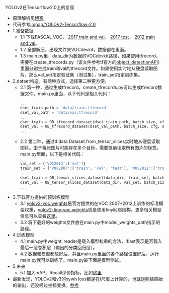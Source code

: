 YOLOv2在Tensorflow2.0上的复现
- 原理解析见[博客](https://blog.csdn.net/ying86615791/article/details/102957513)
- 代码参考[jmpap/YOLOV2-Tensorflow-2.0](https://github.com/jmpap/YOLOV2-Tensorflow-2.0)
- 1.准备数据
	- 1.1 下载PASCAL VOC， [2017 train and val](http://pjreddie.com/media/files/VOCtrainval_06-Nov-2007.tar)， [2017 test](http://pjreddie.com/media/files/VOCtest_06-Nov-2007.tar)， [2012 train and val](http://pjreddie.com/media/files/VOCtrainval_11-May-2012.tar)。
	- 1.2 全部解压，出现文件夹VOCdevkit，数据都在里面。
	- 1.3 main.py里，data_dir为数据的VOCdevkit路径，如果使用tfrecord，需要在create_tfrecords.py（该文件参考tf官方的[object_detectionAPI](https://github.com/tensorflow/models/blob/1af55e018eebce03fb61bba9959a04672536107d/research/object_detection/dataset_tools/create_pascal_tf_record.py)）里面分别生成train和val的tfrecord文件。如果使用实时地从硬盘读取图片，那么val_set指定验证集（测试集），train_set指定训练集。
- 2.dataet构造。有两种方式，选择第二种更方便。
	- 2.1 第一种，通过生成tfrecord。create_tfrecords.py可以生成tfrecord数据文件。main.py里面，以下代码是相关代码：
		```python
		...
		dset_train_path = 'data/train.tfrecord'
		dset_val_path = 'data/val.tfrecord'
		...
		dset_train = OB_tfrecord_dataset(dset_train_path, batch_size, cfg, shuffle=False)
		dset_val = OB_tfrecord_dataset(dset_val_path, batch_size, cfg, shuffle=True)
		...
		```
	- 2.2 第二种，通过tf.data.Dataset.from_tensor_slices实时地从硬盘读取图片。由于每张图片可能存在多个目标，需要提前读取所有图片的标签。main.py里面，以下是相关代码：
		```python
		val_set = {'VOC2012':['val']}
		train_set = {'VOC2007':['train', 'val', 'test'], 'VOC2012':['train']}
		...
		dset_train = OB_tensor_slices_dataset(data_dir, train_set, batch_size, cfg, shuffle=True)
		dset_val = OB_tensor_slices_dataset(data_dir, val_set, batch_size, cfg, shuffle=False)
		...
		```
- 3.下载官方提供的预训练模型
	- 3.1 [yolov2-voc.weights](https://pjreddie.com/media/files/yolov2-voc.weights)是官方提供的在VOC 2007+2012上训练的标准模型权重，[yolov2-tiny-voc.weights](https://pjreddie.com/media/files/yolov2-tiny-voc.weights)则是使用tiny网络结构。更多相关模型信息可以查看[这里](https://pjreddie.com/darknet/yolov2/)。
	- 3.2 将下载好的weights文件放在main.py中model_weights_path指示的路径。
- 4.训练模型
	- 4.1 main.py中weight_reader是载入模型权重的方法，iflast表示是否载入最后一层卷积层（输出的分类回归层）。
	- 4.2 数据和模型都放好后，并且main.py里面的各个路径设置好后，运行main.py就可以训练了。main.py最下面是模型测试。
- 5.未来
	- 5.1 加入mAP，Recall评价指标，比如[这里](https://github.com/Cartucho/mAP)
- 最新发现，YOLOv2和v3的xywh loss都是在t尺度上计算的，也就是网络原始的输出，还没经过坐标变换。[参考](https://www.zhihu.com/question/357005177)
		
